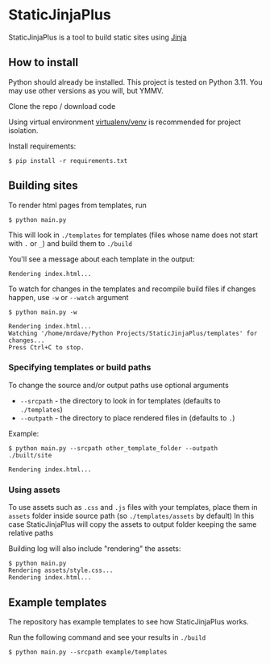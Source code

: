 # StaticJinjaPlus

StaticJinjaPlus is a tool to build static sites using [Jinja](https://jinja.palletsprojects.com/)

## How to install

Python should already be installed. This project is tested on Python 3.11. You may use other versions as you will, but YMMV.

Clone the repo / download code

Using virtual environment [virtualenv/venv](https://docs.python.org/3/library/venv.html) is recommended for project isolation.

Install requirements:
```commandline
$ pip install -r requirements.txt
```

## Building sites

To render html pages from templates, run
```commandline
$ python main.py
```
This will look in `./templates` for templates (files whose name does not start with `.` or `_`) and build them to `./build`

You'll see a message about each template in the output:
```commandline
Rendering index.html...
```

To watch for changes in the templates and recompile build files if changes happen, use `-w` or `--watch` argument
```commandline
$ python main.py -w

Rendering index.html...
Watching '/home/mrdave/Python Projects/StaticJinjaPlus/templates' for changes...
Press Ctrl+C to stop.
```

### Specifying templates or build paths

To change the source and/or output paths use optional arguments  
- `--srcpath` - the directory to look in for templates (defaults to `./templates`)  
- `--outpath` - the directory to place rendered files in (defaults to `.`)

Example:
```commandline
$ python main.py --srcpath other_template_folder --outpath ./built/site

Rendering index.html...
```

### Using assets

To use assets such as `.css` and `.js` files with your templates, place them in `assets` folder inside source path (so `./templates/assets` by default)
In this case StaticJinjaPlus will copy the assets to output folder keeping the same relative paths

Building log will also include "rendering" the assets:

```commandline
$ python main.py
Rendering assets/style.css...
Rendering index.html...
```

## Example templates
The repository has example templates to see how StaticJinjaPlus works.

Run the following command and see your results in `./build`
```commandline
$ python main.py --srcpath example/templates
```